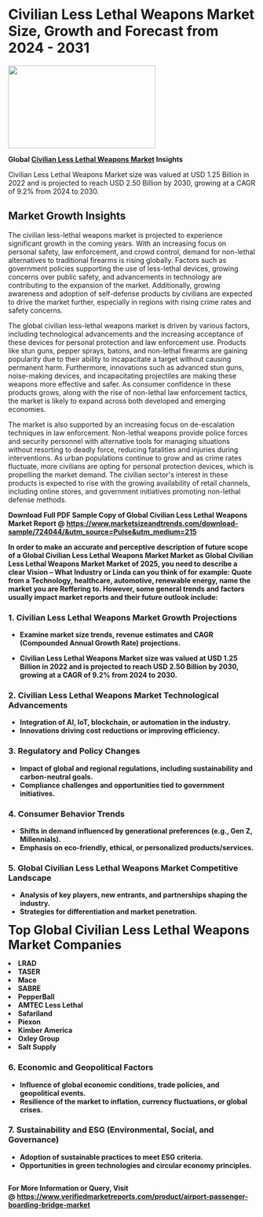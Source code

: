 <H1>Civilian Less Lethal Weapons Market Size, Growth and Forecast from 2024 - 2031</H1><img class="aligncenter size-medium wp-image-584254" src="https://thirdeyenews.in/wp-content/uploads/2024/09/Global-Market-Research-300x168.jpeg" alt="" width="300" height="168" /><p><strong>Global&nbsp;<a href="https://www.marketsizeandtrends.com/download-sample/724044/&amp;utm_source=Pulse&amp;utm_medium=215">Civilian Less Lethal Weapons Market</a> Insights</strong></p><p>Civilian Less Lethal Weapons Market size was valued at USD 1.25 Billion in 2022 and is projected to reach USD 2.50 Billion by 2030, growing at a CAGR of 9.2% from 2024 to 2030.</p><p><h2>Market Growth Insights</h2> <p>The civilian less-lethal weapons market is projected to experience significant growth in the coming years. With an increasing focus on personal safety, law enforcement, and crowd control, demand for non-lethal alternatives to traditional firearms is rising globally. Factors such as government policies supporting the use of less-lethal devices, growing concerns over public safety, and advancements in technology are contributing to the expansion of the market. Additionally, growing awareness and adoption of self-defense products by civilians are expected to drive the market further, especially in regions with rising crime rates and safety concerns.</p> <p><strong></strong></p> <p>The global civilian less-lethal weapons market is driven by various factors, including technological advancements and the increasing acceptance of these devices for personal protection and law enforcement use. Products like stun guns, pepper sprays, batons, and non-lethal firearms are gaining popularity due to their ability to incapacitate a target without causing permanent harm. Furthermore, innovations such as advanced stun guns, noise-making devices, and incapacitating projectiles are making these weapons more effective and safer. As consumer confidence in these products grows, along with the rise of non-lethal law enforcement tactics, the market is likely to expand across both developed and emerging economies.</p> <p>The market is also supported by an increasing focus on de-escalation techniques in law enforcement. Non-lethal weapons provide police forces and security personnel with alternative tools for managing situations without resorting to deadly force, reducing fatalities and injuries during interventions. As urban populations continue to grow and as crime rates fluctuate, more civilians are opting for personal protection devices, which is propelling the market demand. The civilian sector's interest in these products is expected to rise with the growing availability of retail channels, including online stores, and government initiatives promoting non-lethal defense methods.</p> <p><strong></p><p><span class=""><strong>Download Full PDF Sample Copy of Global Civilian Less Lethal Weapons Market Report</strong> @ <a href="https://www.marketsizeandtrends.com/download-sample/724044/&amp;utm_source=Pulse&amp;utm_medium=215" target="_blank">https://www.marketsizeandtrends.com/download-sample/724044/&amp;utm_source=Pulse&amp;utm_medium=215</a></span></p><p>In order to make an accurate and perceptive description of future scope of a Global&nbsp;Civilian Less Lethal Weapons Market Market as Global&nbsp;Civilian Less Lethal Weapons Market Market of 2025, you need to describe a clear Vision &ndash; What Industry or Linda can you think of for example: Quote from a Technology, healthcare, automotive, renewable energy, name the market you are Reffering to. However, some general trends and factors usually impact market reports and their future outlook include:</p><h3>1.&nbsp;<strong>Civilian Less Lethal Weapons Market Growth Projections</strong></h3><ul><li>Examine market size trends, revenue estimates and CAGR (Compounded Annual Growth Rate) projections.</li><li><p>Civilian Less Lethal Weapons Market size was valued at USD 1.25 Billion in 2022 and is projected to reach USD 2.50 Billion by 2030, growing at a CAGR of 9.2% from 2024 to 2030.</p></li></ul><h3>2.&nbsp;<strong>Civilian Less Lethal Weapons Market Technological Advancements</strong></h3><ul><li>Integration of AI, IoT, blockchain, or automation in the industry.</li><li>Innovations driving cost reductions or improving efficiency.</li></ul><h3>3.&nbsp;<strong>Regulatory and Policy Changes</strong></h3><ul><li>Impact of global and regional regulations, including sustainability and carbon-neutral goals.</li><li>Compliance challenges and opportunities tied to government initiatives.</li></ul><h3>4.&nbsp;<strong>Consumer Behavior Trends</strong></h3><ul><li>Shifts in demand influenced by generational preferences (e.g., Gen Z, Millennials).</li><li>Emphasis on eco-friendly, ethical, or personalized products/services.</li></ul><h3>5.&nbsp;<strong>Global Civilian Less Lethal Weapons Market Competitive Landscape</strong></h3><ul><li>Analysis of key players, new entrants, and partnerships shaping the industry.</li><li>Strategies for differentiation and market penetration.</li></ul><p data-pm-slice="1 1 []"><span style="color: inherit; font-family: inherit; font-size: 25px;">Top Global Civilian Less Lethal Weapons Market Companies</span></p><div class="" data-test-id=""><p><li>LRAD</li><li> TASER</li><li> Mace</li><li> SABRE</li><li> PepperBall</li><li> AMTEC Less Lethal</li><li> Safariland</li><li> Piexon</li><li> Kimber America</li><li> Oxley Group</li><li> Salt Supply</li></p></div><h3>6.&nbsp;<strong>Economic and Geopolitical Factors</strong></h3><ul><li>Influence of global economic conditions, trade policies, and geopolitical events.</li><li>Resilience of the market to inflation, currency fluctuations, or global crises.</li></ul><h3>7.&nbsp;<strong>Sustainability and ESG (Environmental, Social, and Governance)</strong></h3><ul><li>Adoption of sustainable practices to meet ESG criteria.</li><li>Opportunities in green technologies and circular economy principles.</li></ul><h2><strong style="font-size: 14px;">For More Information or Query, Visit @&nbsp;</strong><a style="background-color: #ffffff; font-size: 14px;" href="https://www.marketsizeandtrends.com/report/civilian-less-lethal-weapons-market/" target="_blank">https://www.verifiedmarketreports.com/product/airport-passenger-boarding-bridge-market</a></h2>
